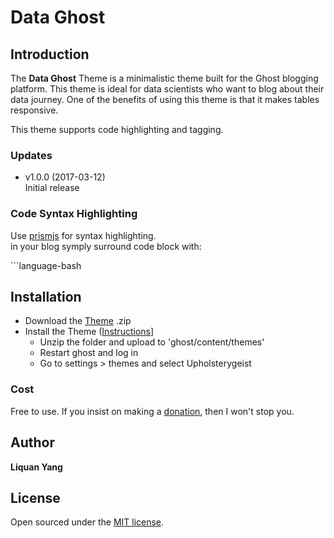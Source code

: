 # Data Ghost

## Introduction
The **Data Ghost** Theme is a minimalistic theme built for the Ghost blogging platform. This theme is ideal for data scientists who want to blog about their data journey. One of the benefits of using this theme is that it makes tables responsive.

This theme supports code highlighting and tagging.

### Updates
- v1.0.0 (2017-03-12)   
  Initial release

### Code Syntax Highlighting
Use [prismjs](http://prismjs.com/download.html) for syntax highlighting.  
in your blog symply surround code block with:

\```language-bash  


## Installation

- Download the [Theme](https://github.com/oscarmorrison/oscar-ghost/archive/master.zip) .zip
- Install the Theme ([Instructions](http://support.ghost.org/switch-themes/)]
    - Unzip the folder and upload to 'ghost/content/themes'
    - Restart ghost and log in
    - Go to settings > themes and select Upholsterygeist

### Cost

Free to use. If you insist on making a [donation](https://www.paypal.me/resurrexi), then I won't stop you.

## Author

**Liquan Yang**

## License

Open sourced under the [MIT license](LICENSE.md).

